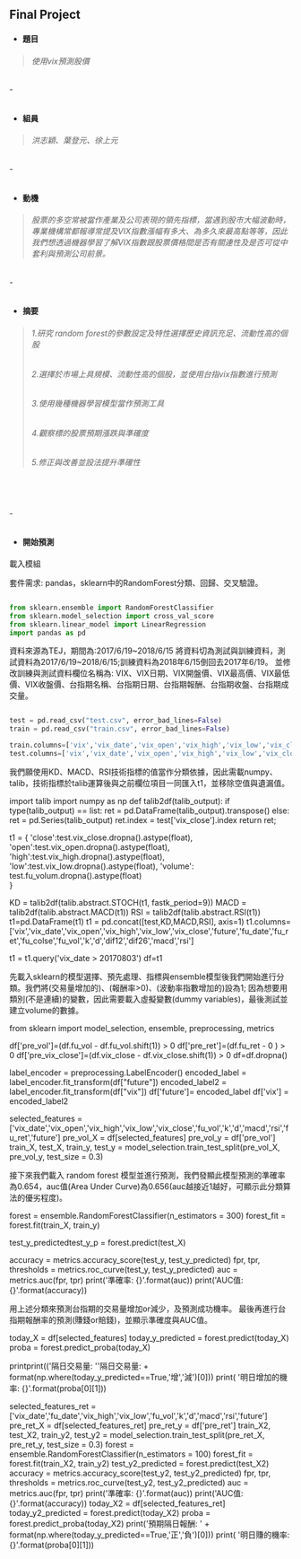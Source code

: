 
## Final Project
* #### **題目**
> ###### 使用vix預測股價
###### -
* #### **組員**
> ###### 洪志穎、葉登元、徐上元
###### -
* #### **動機**
> ###### 股票的多空常被當作產業及公司表現的領先指標，當遇到股市大幅波動時，專業機構常都報導常提及VIX指數漲幅有多大、為多久來最高點等等，因此我們想透過機器學習了解VIX指數跟股票價格間是否有關連性及是否可從中套利與預測公司前景。
###### -
* #### **摘要**
> ###### 1.研究 random forest的參數設定及特性選擇歷史資訊充足、流動性高的個股
> ###### 2.選擇於市場上具規模、流動性高的個股，並使用台指vix指數進行預測
> ###### 3.使用幾種機器學習模型當作預測工具
> ###### 4.觀察標的股票預期漲跌與準確度
> ###### 5.修正與改善並設法提升準確性
　
###### -
* #### **開始預測**


載入模組

套件需求: pandas，sklearn中的RandomForest分類、回歸、交叉驗證。

```python

from sklearn.ensemble import RandomForestClassifier
from sklearn.model_selection import cross_val_score
from sklearn.linear_model import LinearRegression
import pandas as pd

```

資料來源為TEJ，期間為:2017/6/19~2018/6/15
將資料切為測試與訓練資料，測試資料為2017/6/19~2018/6/15;訓練資料為2018年6/15倒回去2017年6/19。
並修改訓練與測試資料欄位名稱為: VIX、VIX日期、VIX開盤價、VIX最高價、VIX最低價、VIX收盤價、台指期名稱、台指期日期、台指期報酬、台指期收盤、台指期成交量。

```python

test = pd.read_csv("test.csv", error_bad_lines=False)
train = pd.read_csv("train.csv", error_bad_lines=False)

train.columns=['vix','vix_date','vix_open','vix_high','vix_low','vix_close','future','fu_date','fu_ret','fu_colse','fu_vol']
test.columns=['vix','vix_date','vix_open','vix_high','vix_low','vix_close','future','fu_date','fu_ret','fu_colse','fu_vol']


```

我們願使用KD、MACD、RSI技術指標的值當作分類依據，因此需載numpy、talib，技術指標於talib運算後與之前欄位項目一同匯入t1，並移除空值與遺漏值。

import talib
import numpy as np
def talib2df(talib_output):
    if type(talib_output) == list:
        ret = pd.DataFrame(talib_output).transpose()
    else:
        ret = pd.Series(talib_output)
    ret.index = test['vix_close'].index
    return ret;

t1 = {
    'close':test.vix_close.dropna().astype(float),
    'open':test.vix_open.dropna().astype(float),
    'high':test.vix_high.dropna().astype(float),
    'low':test.vix_low.dropna().astype(float),
    'volume': test.fu_volum.dropna().astype(float)    
}

KD = talib2df(talib.abstract.STOCH(t1, fastk_period=9))
MACD = talib2df(talib.abstract.MACD(t1))
RSI = talib2df(talib.abstract.RSI(t1))
t1=pd.DataFrame(t1)
t1 = pd.concat([test,KD,MACD,RSI], axis=1)
t1.columns=['vix','vix_date','vix_open','vix_high','vix_low','vix_close','future','fu_date','fu_ret','fu_colse','fu_vol','k','d','dif12','dif26','macd','rsi']

t1 = t1.query('vix_date > 20170803')
df=t1

先載入sklearn的模型選擇、預先處理、指標與ensemble模型後我們開始進行分類。我們將(交易量增加的)、(報酬率>0)、(波動率指數增加的)設為1; 因為想要用類別(不是連續)的變數，因此需要載入虛擬變數(dummy variables)，最後測試並建立volume的數據。

from sklearn import model_selection, ensemble, preprocessing, metrics

df['pre_vol']=(df.fu_vol - df.fu_vol.shift(1)) > 0
df['pre_ret']=(df.fu_ret -  0 ) > 0
df['pre_vix_close']=(df.vix_close - df.vix_close.shift(1)) > 0
df=df.dropna()


label_encoder = preprocessing.LabelEncoder()
encoded_label = label_encoder.fit_transform(df["future"])
encoded_label2 = label_encoder.fit_transform(df["vix"])
df['future']= encoded_label
df['vix'] = encoded_label2

selected_features = ['vix_date','vix_open','vix_high','vix_low','vix_close','fu_vol','k','d','macd','rsi','fu_ret','future']
pre_vol_X = df[selected_features]
pre_vol_y = df['pre_vol']
train_X, test_X, train_y, test_y = model_selection.train_test_split(pre_vol_X, pre_vol_y, test_size = 0.3)

接下來我們載入 random forest 模型並進行預測，我們發顯此模型預測的準確率為0.654，auc值(Area Under Curve)為0.656(auc越接近1越好，可顯示此分類算法的優劣程度)。

forest = ensemble.RandomForestClassifier(n_estimators = 300)
forest_fit = forest.fit(train_X, train_y)

test_y_predictedtest_y_p  = forest.predict(test_X)

accuracy = metrics.accuracy_score(test_y, test_y_predicted)
fpr, tpr, thresholds = metrics.roc_curve(test_y, test_y_predicted)
auc = metrics.auc(fpr, tpr)
print('準確率: {}'.format(auc))
print('AUC值: {}'.format(accuracy))

用上述分類來預測台指期的交易量增加or減少，及預測成功機率。
最後再進行台指期報酬率的預測(賺錢or賠錢)，並顯示準確度與AUC值。

today_X = df[selected_features]
today_y_predicted = forest.predict(today_X)
proba = forest.predict_proba(today_X)


printprint(('隔日交易量: ''隔日交易量:   + format(np.where(today_y_predicted==True,'增','減')[0]))
print( '明日增加的機率: {}'.format(proba[0][1]))

selected_features_ret = ['vix_date','fu_date','vix_high','vix_low','fu_vol','k','d','macd','rsi','future']
pre_ret_X = df[selected_features_ret]
pre_ret_y = df['pre_ret']
train_X2, test_X2, train_y2, test_y2 = model_selection.train_test_split(pre_ret_X, pre_ret_y, test_size = 0.3)
forest = ensemble.RandomForestClassifier(n_estimators = 100)
forest_fit = forest.fit(train_X2, train_y2)
test_y2_predicted = forest.predict(test_X2)
accuracy = metrics.accuracy_score(test_y2, test_y2_predicted)
fpr, tpr, thresholds = metrics.roc_curve(test_y2, test_y2_predicted)
auc = metrics.auc(fpr, tpr)
print('準確率: {}'.format(auc))
print('AUC值: {}'.format(accuracy))
today_X2 = df[selected_features_ret]
today_y2_predicted = forest.predict(today_X2)
proba = forest.predict_proba(today_X2)
print('預期隔日報酬: ' + format(np.where(today_y_predicted==True,'正','負')[0]))
print( '明日賺的機率: {}'.format(proba[0][1]))


